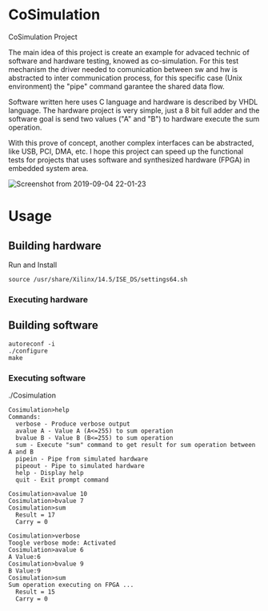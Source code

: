 # CoSimulation
CoSimulation Project

The main idea of this project is create an example for advaced technic of software and hardware testing, knowed as co-simulation. For this test mechanism the driver needed to comunication between sw and hw is abstracted to inter communication process, for this specific case (Unix environment) the "pipe" command garantee the shared data flow.

Software written here uses C language and hardware is described by VHDL language. The hardware project is very simple, just a 8 bit full adder and the software goal is send two values ("A" and "B") to hardware execute the sum operation.

With this prove of concept, another complex interfaces can be abstracted, like USB, PCI, DMA, etc. I hope this project can speed up the functional tests for projects that uses software and synthesized hardware (FPGA) in embedded system area.

![Screenshot from 2019-09-04 22-01-23](https://user-images.githubusercontent.com/27175864/64291308-c1191500-cf5f-11e9-8a9c-f8f17c9dbcb5.png)

# Usage

## Building hardware

Run and Install
```
source /usr/share/Xilinx/14.5/ISE_DS/settings64.sh
```

### Executing hardware

## Building software
```
autoreconf -i
./configure
make
```

### Executing software

./Cosimulation

```
Cosimulation>help
Commands:
  verbose - Produce verbose output
  avalue A - Value A (A<=255) to sum operation
  bvalue B - Value B (B<=255) to sum operation
  sum - Execute "sum" command to get result for sum operation between A and B
  pipein - Pipe from simulated hardware
  pipeout - Pipe to simulated hardware
  help - Display help
  quit - Exit prompt command

Cosimulation>avalue 10
Cosimulation>bvalue 7
Cosimulation>sum
  Result = 17
  Carry = 0

Cosimulation>verbose
Toogle verbose mode: Activated 
Cosimulation>avalue 6
A Value:6
Cosimulation>bvalue 9
B Value:9
Cosimulation>sum
Sum operation executing on FPGA ...
  Result = 15
  Carry = 0
```
